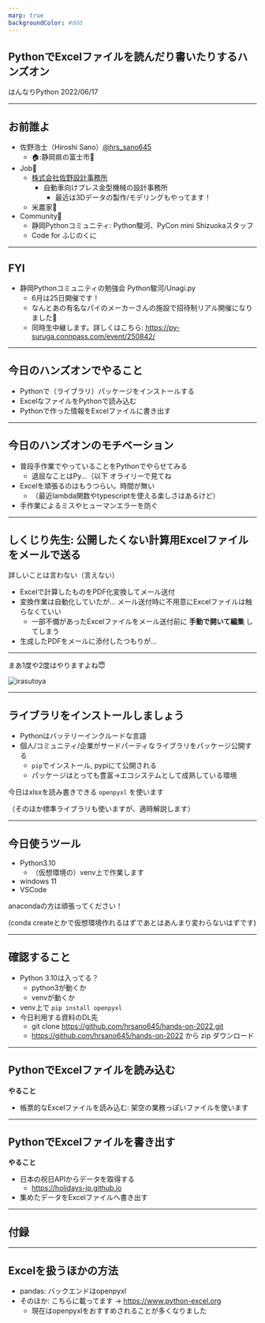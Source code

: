 ```yaml
---
marp: true
backgroundColor: #ddd
---
```


## PythonでExcelファイルを読んだり書いたりするハンズオン

はんなりPython 
2022/06/17

---

## お前誰よ

- 佐野浩士（Hiroshi Sano）[@hrs_sano645](https://twitter.com/hrs_sano645)
  - 🏠:静岡県の富士市🗻
- Job💼
  - [株式会社佐野設計事務所](https://sano-design.info)
    - 自動車向けプレス金型機械の設計事務所
      - 最近は3Dデータの製作/モデリングもやってます！
  - 米農家🌾
- Community🙋
  - 静岡Pythonコミュニティ: Python駿河、PyCon mini Shizuokaスタッフ
  - Code for ふじのくに

---

## FYI

- 静岡Pythonコミュニティの勉強会 Python駿河/Unagi.py
  - 6月は25日開催です！
  - なんとあの有名なパイのメーカーさんの施設で招待制リアル開催になりました🎉
  - 同時生中継します。詳しくはこちら: https://py-suruga.connpass.com/event/250842/

---

## 今日のハンズオンでやること

- Pythonで（ライブラリ）パッケージをインストールする
- ExcelなファイルをPythonで読み込む
- Pythonで作った情報をExcelファイルに書き出す

---

## 今日のハンズオンのモチベーション

- 普段手作業でやっていることをPythonでやらせてみる
  - 退屈なことはPy...（以下 オライリーで見てね
- Excelを頑張るのはもうつらい。時間が無い
  - （最近lambda関数やtypescriptを使える楽しさはあるけど）
- 手作業によるミスやヒューマンエラーを防ぐ


<!-- footer: ヒューマンエラーを無くすのが日々で大事だと思います -->

---

## しくじり先生: 公開したくない計算用Excelファイルをメールで送る

詳しいことは言わない（言えない）

- Excelで計算したものをPDF化変換してメール送付
- 変換作業は自動化していたが...
メール送付時に不用意にExcelファイルは触らなくていい
  - 一部不備があったExcelファイルをメール送付前に  **手動で開いて編集** してしまう
- 生成したPDFをメールに添付したつもりが…

<!-- _footer: 後はわかるな… -->

---

まあ1度や2度はやりますよね😇

![irasutoya](https://4.bp.blogspot.com/-L8kmjYNX064/VsGsN2ctx1I/AAAAAAAA39o/NHU8Gnym2GE/s400/kaisya_samui_man.png)

<!-- _footer: 俺みたいになるなよ！ -->

---

## ライブラリをインストールしましょう

- Pythonはバッテリーインクルードな言語
- 個人/コミュニティ/企業がサードパーティなライブラリをパッケージ公開する
  - `pip`でインストール, pypiにて公開される
  - パッケージはとっても豊富→エコシステムとして成熟している環境

今日はxlsxを読み書きできる `openpyxl` を使います

（そのほか標準ライブラリも使いますが、適時解説します）

---

## 今日使うツール

- Python3.10
  - （仮想環境の）venv上で作業します
- windows 11
- VSCode

anacondaの方は頑張ってください！

(conda createとかで仮想環境作れるはずであとはあんまり変わらないはずです)

---

## 確認すること

- Python 3.10は入ってる？
  - python3が動くか
  - venvが動くか
- venv上で `pip install openpyxl`
- 今日利用する資料のDL先
  - git clone <https://github.com/hrsano645/hands-on-2022.git>
  - <https://github.com/hrsano645/hands-on-2022> から zip ダウンロード

---

## PythonでExcelファイルを読み込む

**やること**

- 帳票的なExcelファイルを読み込む: 架空の業務っぽいファイルを使います

---

## PythonでExcelファイルを書き出す

**やること**

- 日本の祝日APIからデータを取得する
  - <https://holidays-jp.github.io>
- 集めたデータをExcelファイルへ書き出す

---

## 付録

---

## Excelを扱うほかの方法

- pandas: バックエンドはopenpyxl
- そのほか: こちらに載ってます -> <https://www.python-excel.org>
  - 現在はopenpyxlをおすすめされることが多くなりました
